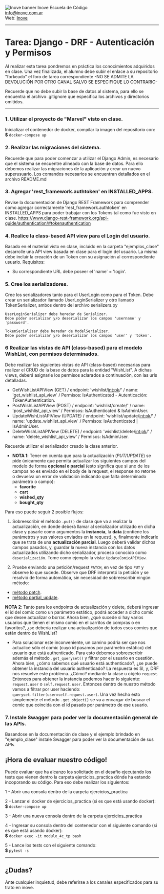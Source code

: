 ![Inove banner](/inove.jpg)
Inove Escuela de Código\
info@inove.com.ar\
Web: [Inove](http://inove.com.ar)

---
# Tarea: Django - DRF - Autenticación y Permisos

Al realizar esta tarea pondremos en práctica los conocimientos adquiridos en clase.
Una vez finalizada, el alumno debe subir el enlace a su repositorio "forkeado" el foro de tarea correspondiente -NO SE ADMITE LA DEVOLUCIÓN POR OTRO CANAL SALVO SE ESPECIFIQUE LO CONTRARIO- 

Recuerde que no debe subir la base de datos al sistema, para ello se encuentra el archivo .gitignore que especifica los archivos y directorios omitidos.

---


### 1. Utilizar el proyecto de "Marvel" visto en clase.
Inicializar el contenedor de docker, compilar la imagen del repositorio con:
**$** `docker-compose up` 


### 2. Realizar las migraciones del sistema.
Recuerde que para poder comenzar a utilizar el Django Admin, es necesario que el sistema se encuentre alineado con la base de datos. Para ello debemos realizar las migraciones de la aplicación y crear un nuevo superusuario.
Los comandos necesarios se encuentran detallados en el archivo README.md


### 3. Agregar 'rest_framework.authtoken' en INSTALLED_APPS.
Revise la documentación de Django REST Framework para comprender como agregar correctamente 'rest_framework.authtoken' en INSTALLED_APPS para poder trabajar con los Tokens tal como fue visto en clase.
https://www.django-rest-framework.org/api-guide/authentication/#tokenauthentication


### 4. Realice la class-based API view para el Login del usuario.
Basado en el material visto en clase, incluido en la carpeta "ejemplos_clase" desarrolle una API view basada en clase para el login del usuario.
La misma debe incluir la creación de un Token con su asignación al correspondiente usuario.
Requisitos:
  - Su correspondiente URL debe poseer el 'name' = 'login'.


### 5. Cree los serializadores.
Cree los serializadores tanto para el UserLogin como para el Token. 
Debe crear un serializador llamado UserLoginSerializer y otro llamado TokenSerializer, ambos dentro del archivo serializers.py

    UserLoginSerializer debe heredar de Serializer.
    Debe poder serializar y/o deserializar los campos 'username' y 'password'.

    TokenSerializer debe heredar de ModelSerializer.
    Debe poder serializar y/o deserializar los campos 'user' y 'token'.


### 6 Realizar las vistas de API (class-based) para el modelo WishList, con permisos determinados.
Debe realizar las siguientes vistas de API (class-based) necesarias para realizar el CRUD de la base de datos para la entidad "WishList". A dichas views, deberá asignarle los permisos aclarados a continuación, con las urls detalladas.
  -  GetWishListAPIView (GET) / endpoint: 'wishlist/<int:pk>/' / name: 'get_wishlist_api_view' / Permisos: IsAuthenticated - Autenticación: TokenAuthentication.
  -  PostWishListAPIView (POST) / endpoint: 'wishlist/create/' / name: 'post_wishlist_api_view' / Permisos: IsAuthenticated & IsAdminUser.
  -  UpdateWishListAPIView (UPDATE) / endpoint: 'wishlist/update/<int:pk>/' / name: 'update_wishlist_api_view' / Permisos: IsAuthenticated | IsAdminUser.
  -  DeleteWishListAPIView (DELETE) / endpoint: 'wishlist/delete/<int:pk>/' / name: 'delete_wishlist_api_view' / Permisos: IsAdminUser.

Recuerde utilizar el serializador creado la clase anterior.

 - **NOTA 1**: Tener en cuenta que para la actualización (*PUT/UPDATE*) se pide únicamente que permita actualizar los siguientes campos del modelo de forma **opcional o parcial** (esto significa que si uno de los campos no es enviado en el body de la request, el response no retorne o devuelva un error de validación indicando que falta determinado parámetro o campo):
   - **favorite**
   - **cart**
   - **wished_qty**
   - **bought_qty**

 Para eso puede seguir 2 posible flujos:
 1) Sobreescribir el método `.put()` de clase que va a realizar la actualización, en donde deberá llamar al serializador utilizado en dicha clase y pasarle como argumentos la **instancia**, la **data** (contiene los parámetros y sus valores enviados en la request), y, finalmente indicarle que se trata de una **actualización parcial**. Luego deberá validar dichos campos pasados, y, guardar la nueva instancia con los datos actualizados utilizando dicho serializador, proceso conocido como `deserialización`.
 Tome como ejemplo la vista: `UpdateComicAPIView`.

 2) Pruebe enviando una petición/request `PATCH`, en vez de tipo `PUT` y observe lo que sucede. Observe que DRF interpretó la petición y se resolvió de forma automática, sin necesidad de sobreescribir ningún método:
 - [método patch](https://www.cdrf.co/3.13/rest_framework.generics/UpdateAPIView.html#patch).
 - [método partial_update](https://www.cdrf.co/3.13/rest_framework.generics/UpdateAPIView.html#partial_update).

**NOTA 2**: Tanto para los endpoints de actualización y delete, deberá ingresar el id del comic como un parámetro estático, podrá acceder a dicho comic que desee actualizar o borrar. Ahora bien, ¿qué sucede si hay varios usuarios que tienen el mismo comic en el carritos de compras o en favoritos?, ¿se debería realizar una actualización de todos esos comics que están dentro de WishList?
  - Para solucionar este inconveniente, un camino podría ser que nos actualice sólo el comic (cuyo id pasamos por parámetro estático) del usuario que está authenticado. Para esto debemos sobreescribir además el método `.get_queryset()` y filtrar por el usuario en cuestión. Ahora bien, ¿cómo sabemos qué usuario está authenticado?, ¿se puede obtener la instancia del usuario authenticado? La respuesta es SI, y, DRF nos resuelve este problema. ¿Cómo? mediante la clase u objeto `request`. Entonces para obtener la instancia podemos hacer lo siguiente: `request.user` o `self.request.user`. Entonces dentro de nuestro método vamos a filtrar por user haciendo:
  ```queryset.filter(user=self.request.user)```. Una vez hecho esto simplemente el método `.get_object()` se va a encargar de buscar el comic que coincida con el id pasado por parámetro de ese usuario.


### 7. Instale Swagger para poder ver la documentación general de las APIs. 
Basandose en la documentación de clase y el ejemplo brindado en "ejemplo_clase" instale Swagger para poder ver la documentación de sus APIs.


## ¡Hora de evaluar nuestro código!
Puede evaluar que ha alcanzo los solicitado en el desafio ejecutando los tests que vienen dentro la carpeta ejercicios_practica dónde ha estando incoporando su código. Para eso debe realizar los siguientos:

1 - Abrir una consola dentro de la carpeta ejercicios_practica

2 - Lanzar el docker de ejercicios_practica (si es que está usando docker):\
**$** `docker-compose up`

3 - Abrir una nueva consola dentro de la carpeta ejercicios_practica

4 - Ingresar su consola dentro del contenedor con el siguiente comando (si es que está usando docker):\
**$** `docker exec -it modulo_4c_tp bash`

5 - Lance los tests con el siguiente comando:\
**$** `pytest -s`

---

## ¿Dudas?
Ante cualquier inquietud, debe referirse a los canales especificados para su trato en inove.